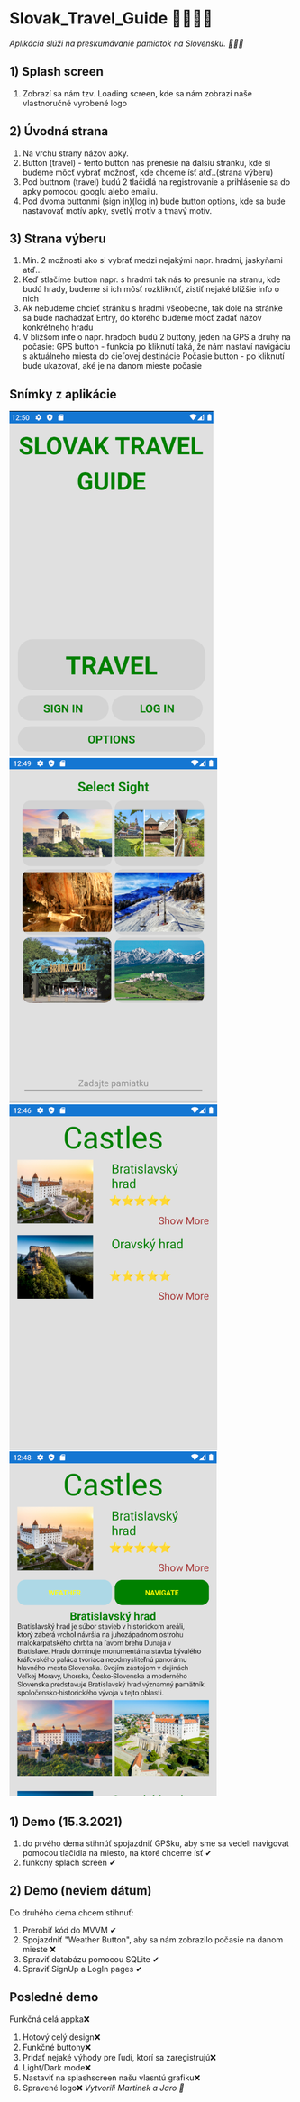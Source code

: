    # Slovak_Travel_Guide 🧗‍♂️🧗‍♀️

*Aplikácia slúži na preskumávanie pamiatok na Slovensku. 🌄🌄🌄*

## 1) Splash screen
  1. Zobrazí sa nám tzv. Loading screen, kde sa nám zobrazí naše vlastnoručné vyrobené logo 

## 2) Úvodná strana

  1. Na vrchu strany názov apky.
  1. Button (travel) - tento button nas prenesie na dalsiu stranku, kde si budeme môcť vybrať možnosť, kde chceme ísť atď..(strana výberu)
  1. Pod buttnom (travel) budú 2 tlačidlá na registrovanie a prihlásenie sa do apky pomocou googlu alebo emailu.
  1. Pod dvoma buttonmi (sign in)(log in) bude button options, kde sa bude nastavovať motív apky, svetlý motív a tmavý motív.

  
## 3) Strana výberu

  1. Min. 2 možnosti ako si vybrať medzi nejakými napr. hradmi, jaskyňami atď...
  1. Keď stlačíme button napr. s hradmi tak nás to presunie na stranu, kde budú hrady, budeme si ich môsť rozkliknúť, zistiť nejaké bližšie info o nich
  1. Ak nebudeme chcieť stránku s hradmi všeobecne, tak dole na stránke sa bude nachádzať Entry, do ktorého budeme môcť zadať názov konkrétneho hradu
  1. V bližšom infe o napr. hradoch budú 2 buttony, jeden na GPS a druhý na počasie:
       GPS button - funkcia po kliknutí taká, že nám nastaví navigáciu s aktuálneho miesta do cieľovej destinácie
       Počasie button - po kliknutí bude ukazovať, aké je na danom mieste počasie
       
## Snímky z aplikácie
![MAIN PAGE](Images/MainPage.png)
![](Images/SelectPage.png)
![](Images/CatlesPage_-_1.png)
![](Images/CastlesPage_-_opened.png)
## 1) Demo (15.3.2021)
  1. do prvého dema stihnúť spojazdniť GPSku, aby sme sa vedeli navigovat pomocou tlačidla na miesto, na ktoré chceme ísť ✔
  2. funkcny splach screen ✔

## 2) Demo (neviem dátum)
   Do druhého dema chcem stihnuť:
   1. Prerobiť kód do MVVM ✔
   2. Spojazdniť "Weather Button", aby sa nám zobrazilo počasie na danom mieste ❌
   3. Spraviť databázu pomocou SQLite ✔
   4. Spraviť SignUp a LogIn pages ✔

## Posledné demo
   Funkčná celá appka❌
   1. Hotový celý design❌
   2. Funkčné buttony❌
   3. Pridať nejaké výhody pre ľudí, ktorí sa zaregistrujú❌
   4. Light/Dark mode❌
   5. Nastaviť na splashscreen našu vlasntú grafiku❌
   6. Spravené logo❌
*Vytvorili Martinek a Jaro 🤣* 



